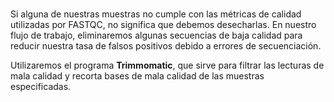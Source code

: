 #

Si alguna de nuestras muestras no cumple con las métricas de calidad utilizadas por FASTQC, no significa que debemos desecharlas. En nuestro flujo de trabajo, eliminaremos algunas secuencias de baja calidad para reducir nuestra tasa de falsos positivos debido a errores de secuenciación.

Utilizaremos el programa **Trimmomatic**, que sirve para filtrar las lecturas de mala calidad y recorta bases de mala calidad de las muestras especificadas.

